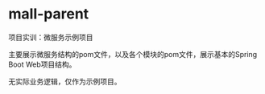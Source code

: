 # mall-parent

项目实训：微服务示例项目

主要展示微服务结构的pom文件，以及各个模块的pom文件，展示基本的Spring Boot Web项目结构。

无实际业务逻辑，仅作为示例项目。
